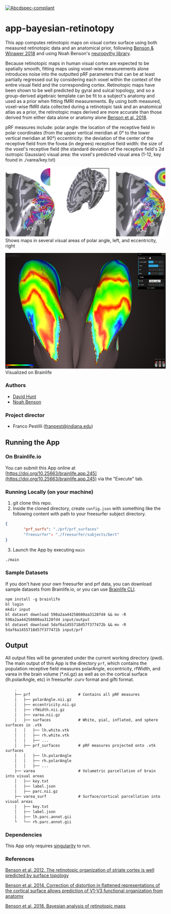 [![Abcdspec-compliant](https://img.shields.io/badge/ABCD_Spec-v1.1-green.svg)](https://github.com/brain-life/abcd-spec)

# app-bayesian-retinotopy

This app computes retinotopic maps on visual cortex surface using both measured retinotopic data and an anatomical prior, following [Benson & Winawer 2018](https://elifesciences.org/articles/40224) and using Noah Benson's [neuropythy library](github.com/noahbenson/neuropythy).


Because retinotopic maps in human visual cortex are expected to be spatially smooth, fitting maps using voxel-wise measurements alone introduces noise into the outputted pRF parameters that can be at least partially regressed out by considering each voxel within the context of the entire visual field and the corresponding cortex. Retinotopic maps have been shown to be well predicted by gyral and sulcal topology, and so a group-derived algebraic template can be fit to a subject's anatomy and used as a prior when fitting fMRI measurements. By using both measured, voxel-wise fMRI data collected during a retinotopic task and an anatomical atlas as a prior, the retinotopic maps derived are more accurate than those derived from either data alone or anatomy alone [Benson et al, 2018](10.7554/eLife.40224).

pRF measures include:
  polar angle: the location of the receptive field in polar coordinates (from the upper vertical meridian at 0° to the lower vertical meridian at 90°)
  eccentricity: the deviation of the center of the receptive field from the fovea (in degrees)
  receptive field width: the size of the voxel's receptive field (the standard deviation of the receptive field's 2d isotropic Gaussian)
  visual area: the voxel's predicted visual area (1-12, key found in ./varea/key.txt)

![prf_measures](prf_measures.jpg)
Shows maps in several visual areas of polar angle, left, and eccentricity, right

![screen](screen.png)
Visualized on Brainlife

### Authors
- [David Hunt](davhunt@iu.edu)
- [Noah Benson](nben@nyu.edu)

### Project director
- Franco Pestilli (franpest@indiana.edu)

## Running the App 

### On Brainlife.io

You can submit this App online at [https://doi.org/10.25663/brainlife.app.245](https://doi.org/10.25663/brainlife.app.245) via the "Execute" tab.

### Running Locally (on your machine)

1. git clone this repo.
2. Inside the cloned directory, create `config.json` with something like the following content with path to your freesurfer subject directory.

```json
{
        "prf_surfs": "./prf/prf_surfaces"
        "freesurfer": "./freesurfer/subjects/bert"
}
```

3. Launch the App by executing `main`

```bash
./main
```

### Sample Datasets

If you don't have your own freesurfer and prf data, you can download sample datasets from Brainlife.io, or you can use [Brainlife CLI](https://github.com/brain-life/cli).

```
npm install -g brainlife
bl login
mkdir input
bl dataset download 598a2aa44258600aa3128fd4 && mv -R 598a2aa44258600aa3128fd4 input/output
bl dataset download 5daf6a1455718d57f377472b && mv -R 5daf6a1455718d57f377472b input/prf
```

## Output

All output files will be generated under the current working directory (pwd). The main output of this App is the directory `prf`, which contains the population receptive field measures polarAngle, eccentricity, rfWidth, and varea in the brain volume (*.nii.gz) as well as on the cortical surface (lh.polarAngle, etc) in freesurfer .curv format and gifti format.

```
    .
    ├── prf                     # Contains all pRF measures
    │   ├── polarAngle.nii.gz
    │   ├── eccentricity.nii.gz
    │   ├── rfWidth.nii.gz
    │   ├── varea.nii.gz
    │   ├── surfaces            # White, pial, inflated, and sphere surfaces in .vtk
    │   │   ├── lh.white.vtk
    │   │   ├── rh.white.vtk
    │   │   ├── ...
    │   ├── prf_surfaces        # pRF measures projected onto .vtk surfaces
    │   │   ├── lh.polarAngle
    │   │   ├── rh.polarAngle
    │   │   ├── ...
    ├── varea                   # Volumetric parcellation of brain into visual areas
    │   ├── key.txt
    │   ├── label.json
    │   ├── parc.nii.gz
    ├── varea_surf              # Surface/cortical parcellation into visual areas
    │   ├── key.txt
    │   ├── label.json
    │   ├── lh.parc.annot.gii
    └   └── rh.parc.annot.gii
```

### Dependencies

This App only requires [singularity](https://www.sylabs.io/singularity/) to run.

### References
[Benson et al, 2012. The retinotopic organization of striate cortex is well predicted by surface topology](https://doi.org/10.1016/j.cub.2012.09.014)

[Benson et al, 2014. Correction of distortion in flattened representations of the cortical surface allows prediction of V1-V3 functional organization from anatomy](10.1371/journal.pcbi.1003538)

[Benson et al, 2018. Bayesian analysis of retinotopic maps](10.7554/eLife.40224)

